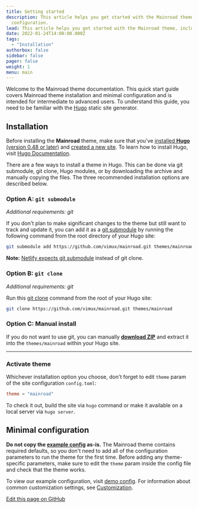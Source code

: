 ```yaml
---
title: Getting started
description: This article helps you get started with the Mainroad theme, including installation and minimal
  configuration.
lead: This article helps you get started with the Mainroad theme, including installation and minimal configuration.
date: 2022-01-24T14:00:00.000Z
tags:
  - "Installation"
authorbox: false
sidebar: false
pager: false
weight: 1
menu: main
---
```


Welcome to the Mainroad theme documentation. This quick start guide covers Mainroad theme installation and minimal 
configuration and is intended for intermediate to advanced users. To understand this guide, you need to be familiar 
with the [Hugo](https://gohugo.io/) static site generator.

<!--more-->

## Installation

Before installing the **Mainroad** theme, make sure that you've 
[installed **Hugo** (version 0.48 or later)](https://gohugo.io/getting-started/quick-start/#step-1-install-hugo) and
[created a new site](https://gohugo.io/getting-started/quick-start/#step-2-create-a-new-site). To learn how to install 
Hugo, visit [Hugo Documentation](https://gohugo.io/getting-started/installing/).

There are a few ways to install a theme in Hugo. This can be done via git submodule, git clone, Hugo modules, or
by downloading the archive and manually copying the files. The three recommended
installation options are described below.

### Option A: `git submodule`

*Additional requirements: git*

If you don't plan to make significant changes to the theme but still want to track and update it, you can add it as a 
[git submodule](https://git-scm.com/docs/git-submodule) by running the following command from the root directory of 
your Hugo site:

```sh
git submodule add https://github.com/vimux/mainroad.git themes/mainroad
```

**Note:**
[Netlify expects git submodule](https://docs.netlify.com/configure-builds/common-configurations/hugo/#hugo-themes)
instead of git clone.

### Option B: `git clone`

*Additional requirements: git*

Run this [git clone](https://git-scm.com/docs/git-clone) command from the root of your Hugo site:

```sh
git clone https://github.com/vimux/mainroad.git themes/mainroad
```

### Option C: Manual install

If you do not want to use git, you can manually
**[download ZIP](https://github.com/vimux/mainroad/archive/master.zip)** and extract it into the `themes/mainroad`
within your Hugo site.

---

### Activate theme

Whichever installation option you choose, don't forget to edit `theme` param of the site configuration `config.toml`:

```toml
theme = "mainroad"
```

To check it out, build the site via `hugo` command or make it available on a local server via `hugo server`.

## Minimal configuration

**Do not copy the [example config](https://github.com/vimux/mainroad#configtoml-example) as-is.**
The Mainroad theme contains required defaults, so you don't need to add all of the configuration parameters to run the
theme for the first time. Before adding any theme-specific parameters, make sure to edit the `theme` param inside the 
config file and check that the theme works.

To view our example configuration, visit [demo config](https://github.com/vimux/mainroad/blob/master/exampleSite/config.toml). 
For information about common customization settings, see [Customization](https://github.com/Vimux/Mainroad/blob/master/exampleSite/content/docs/customization.md). 

[Edit this page on GitHub](https://github.com/vimux/mainroad/blob/master/exampleSite/content/docs/getting-started.md)
